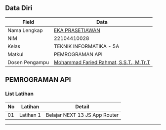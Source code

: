 ## Data Diri

| Field          | Data                                                                      |
|----------------|---------------------------------------------------------------------------|
| Nama Lengkap   | [EKA PRASETIAWAN](https://github.com/EkkaaAE)                             |
| NIM            | 22104410028                                                               |
| Kelas          | TEKNIK INFORMATIKA - 5A                                                   |
| Matkul         | PEMROGRAMAN API                                                           |
| Dosen Pengampu | [Mohammad Faried Rahmat, S.S.T., M.Tr.T](https://github.com/fariedrahmat) |

## PEMROGRAMAN API

### List Latihan

| No  | Latihan    | Detail                                 |
|-----|------------|----------------------------------------|
| 01  | Latihan 1  | Belajar NEXT 13 JS App Router          |

---
